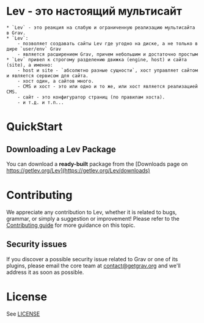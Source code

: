 # **Lev** - это настоящий мультисайт

	* `Lev` - это реакция на слабую и ограниченную реализацию мультисайта в Grav.
	* `Lev`:
		- позволяет создавать сайты Lev где угодно на диске, а не только в дире `user/env` Grav
		- является расширением Grav, причем небольшим и достаточно простым
	* `Lev` привел к строгому разделению движка (engine, host) и сайта (site), а именно:
		- host и site - `абсолютно разные сущности`, хост управляет сайтом и является сервисом для сайта.
		- хост один, а сайтов много.
		- CMS и хост - это или одно и то же, или хост является реализацией CMS.
		- сайт - это конфигуратор страниц (по правилам хоста).
		- и т.д. и т.п...

# QuickStart

## Downloading a Lev Package

You can download a **ready-built** package from the [Downloads page on https://getlev.org/Lev](https://getlev.org/Lev/downloads)

# Contributing
We appreciate any contribution to Lev, whether it is related to bugs, grammar, or simply a suggestion or improvement! Please refer to the [Contributing guide](CONTRIBUTING.md) for more guidance on this topic.

## Security issues
If you discover a possible security issue related to Grav or one of its plugins, please email the core team at contact@getgrav.org and we'll address it as soon as possible.

# License

See [LICENSE](LICENSE)
